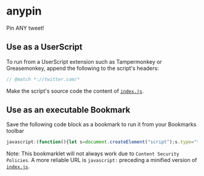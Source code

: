 # anypin
Pin ANY tweet!

## Use as a UserScript
To run from a UserScript extension such as Tampermonkey or Greasemonkey, append the following to the script's headers:
```javascript
// @match *://twitter.com/*
```
Make the script's source code the content of [`index.js`](https://github.com/alerithe/anypin/blob/master/index.js).

## Use as an executable Bookmark
Save the following code block as a bookmark to run it from your Bookmarks toolbar
```javascript
javascript:(function(){let s=document.createElement("script");s.type="text/javascript";s.src="https://raw.githubusercontent.com/alerithe/anypin/master/index.js";document.head.appendChild(s);})();
```
Note: This bookmarklet will not always work due to `Content Security Policies`. A more reliable URL is `javascript:` preceding a minified version of [`index.js`](https://github.com/alerithe/anypin/blob/master/index.js).